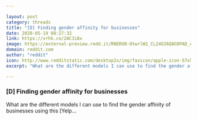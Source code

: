 ```yaml
---

layout: post
category: threads
title: "[D] Finding gender affinity for businesses"
date: 2020-05-19 08:27:32
link: https://vrhk.co/2AC3i8x
image: https://external-preview.redd.it/RNERU0-0twrlW2_CL24OJ6Q8G9PAD_edqxp5dWHRjB8.jpg?width=1200&height=628.272251309&auto=webp&crop=1200:628.272251309,smart&s=186aeb08fc7c5a12ef8f5c3578a77ac737565d16
domain: reddit.com
author: "reddit"
icon: http://www.redditstatic.com/desktop2x/img/favicon/apple-icon-57x57.png
excerpt: "What are the different models I can use to find the gender affinity of businesses using this [Yelp..."

---
```


### [D] Finding gender affinity for businesses

What are the different models I can use to find the gender affinity of businesses using this [Yelp...